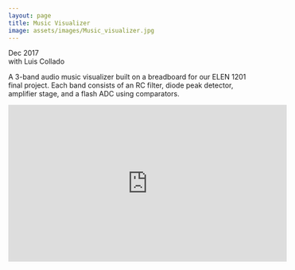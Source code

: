 ```yaml
---
layout: page
title: Music Visualizer
image: assets/images/Music_visualizer.jpg
---
```

Dec 2017<br>
with Luis Collado

A 3-band audio music visualizer built on a breadboard for our ELEN 1201 final project. Each band consists of an RC filter, diode peak detector, amplifier stage, and a flash ADC using comparators.

<iframe width="560" height="315" src="https://www.youtube.com/embed/OAprvrdoSRs?rel=0" frameborder="0" allow="autoplay; encrypted-media" allowfullscreen></iframe>
